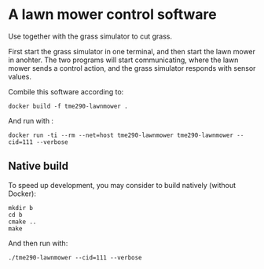 # A lawn mower control software

Use together with the grass simulator to cut grass.

First start the grass simulator in one terminal, and then start the lawn mower
in anohter. The two programs will start communicating, where the lawn mower
sends a control action, and the grass simulator responds with sensor values.

Combile this software according to:

    docker build -f tme290-lawnmower .

And run with :

    docker run -ti --rm --net=host tme290-lawnmower tme290-lawnmower --cid=111 --verbose

## Native build

To speed up development, you may consider to build natively (without Docker):

    mkdir b
    cd b
    cmake ..
    make

And then run with:

    ./tme290-lawnmower --cid=111 --verbose
